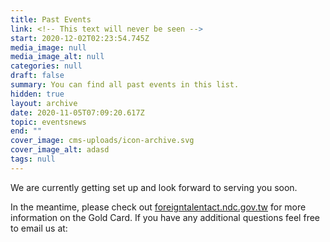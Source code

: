 ```yaml
---
title: Past Events
link: <!-- This text will never be seen -->
start: 2020-12-02T02:23:54.745Z
media_image: null
media_image_alt: null
categories: null
draft: false
summary: You can find all past events in this list.
hidden: true
layout: archive
date: 2020-11-05T07:09:20.617Z
topic: eventsnews
end: ""
cover_image: cms-uploads/icon-archive.svg
cover_image_alt: adasd
tags: null
---
```


We are currently getting set up and look forward to serving you soon.

In the meantime, please check out [foreigntalentact.ndc.gov.tw](https://foreigntalentact.ndc.gov.tw/) for more information on the Gold Card. If you have any additional questions feel free to email us at:

